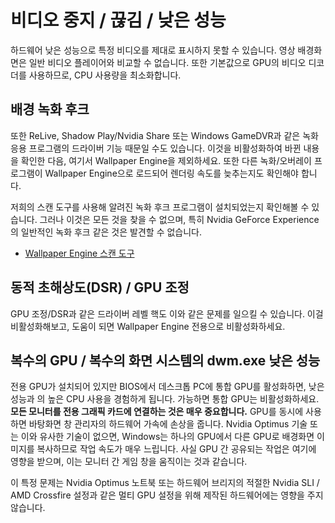 # 비디오 중지 / 끊김 / 낮은 성능

하드웨어 낮은 성능으로 특정 비디오를 제대로 표시하지 못할 수 있습니다. 영상 배경화면은 일반 비디오 플레이어와 비교할 수 없습니다.  또한 기본값으로 GPU의 비디오 디코더를 사용하므로, CPU 사용량을 최소화합니다.

## 배경 녹화 후크
또한 ReLive, Shadow Play/Nvidia Share 또는 Windows GameDVR과 같은 녹화 응용 프로그램의 드라이버 기능 때문일 수도 있습니다. 이것을 비활성화하여 바뀐 내용을 확인한 다음, 여기서 Wallpaper Engine을 제외하세요. 또한 다른 녹화/오버레이 프로그램이 Wallpaper Engine으로 로드되어 렌더링 속도를 늦추는지도 확인해야 합니다.

저희의 스캔 도구를 사용해 알려진 녹화 후크 프로그램이 설치되었는지 확인해볼 수 있습니다. 그러나 이것은 모든 것을 찾을 수 없으며, 특히 Nvidia GeForce Experience의 일반적인 녹화 후크 같은 것은 발견할 수 없습니다.

* [Wallpaper Engine 스캔 도구](/debug/scantool.html)

## 동적 초해상도(DSR) / GPU 조정
GPU 조정/DSR과 같은 드라이버 레벨 핵도 이와 같은 문제를 일으킬 수 있습니다. 이걸 비활성화해보고, 도움이 되면 Wallpaper Engine 전용으로 비활성화하세요.

## 복수의 GPU / 복수의 화면 시스템의 dwm.exe 낮은 성능
전용 GPU가 설치되어 있지만 BIOS에서 데스크톱 PC에 통합 GPU를 활성화하면, 낮은 성능과 의 높은 CPU 사용을 경험하게 됩니다. 가능하면 통합 GPU는 비활성화하세요. **모든 모니터를 전용 그래픽 카드에 연결하는 것은 매우 중요합니다.** GPU를 동시에 사용하면 바탕화면 창 관리자의 하드웨어 가속에 손상을 줍니다. Nvidia Optimus 기술 또는 이와 유사한 기술이 없으면, Windows는 하나의 GPU에서 다른 GPU로 배경화면 이미지를 복사하므로 작업 속도가 매우 느립니다. 사실 GPU 간 공유되는 작업은 여기에 영향을 받으며, 이는 모니터 간 게임 창을 움직이는 것과 같습니다.

이 특정 문제는 Nvidia Optimus 노트북 또는 하드웨어 브리지의 적절한 Nvidia SLI / AMD Crossfire 설정과 같은 멀티 GPU 설정을 위해 제작된 하드웨어에는 영향을 주지 않습니다.